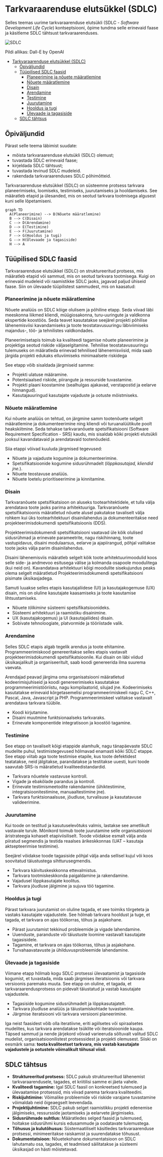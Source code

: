 # Tarkvaraarenduse elutsükkel (SDLC)

Selles teemas uurime tarkvaraarenduse elutsükli (SDLC - _Software Development Life Cycle_) kontseptsiooni, õpime tundma selle erinevaid faase ja käsitleme SDLC tähtsust tarkvaraarenduses.

![SDLC](SDLC.webp)

Pildi allikas: Dall-E by OpenAI

- [Tarkvaraarenduse elutsükkel (SDLC)](#tarkvaraarenduse-elutsükkel-sdlc)
  - [Õpiväljundid](#õpiväljundid)
  - [Tüüpilised SDLC faasid](#tüüpilised-sdlc-faasid)
    - [Planeerimine ja nõuete määratlemine](#planeerimine-ja-nõuete-määratlemine)
    - [Nõuete määratlemine](#nõuete-määratlemine)
    - [Disain](#disain)
    - [Arendamine](#arendamine)
    - [Testimine](#testimine)
    - [Juurutamine](#juurutamine)
    - [Hooldus ja tugi](#hooldus-ja-tugi)
    - [Ülevaade ja tagasiside](#ülevaade-ja-tagasiside)
  - [SDLC tähtsus](#sdlc-tähtsus)

## Õpiväljundid

Pärast selle teema läbimist suudate:

- mõista tarkvaraarenduse elutsükli (SDLC) olemust;
- tuvastada SDLC erinevaid faase;
- kirjeldada SDLC tähtsust;
- tuvastada levinud SDLC mudeleid.
- rakendada tarkvaraarenduses SDLC põhimõtteid.

Tarkvaraarenduse elutsükkel (SDLC) on süsteemne protsess tarkvara planeerimiseks, loomiseks, testimiseks, juurutamiseks ja hooldamiseks. See määratleb etapid ja ülesanded, mis on seotud tarkvara tootmisega algusest kuni selle lõpetamiseni.

```mermaid
graph TD
  A(Planeerimine) --> B(Nõuete määratlemine)
  B --> C(Disain)
  C --> D(Arendamine)
  D --> E(Testimine)
  E --> F(Juurutamine)
  F --> G(Hooldus ja tugi)
  G --> H(Ülevaade ja tagasiside)
  H --> A

```

## Tüüpilised SDLC faasid

Tarkvaraarenduse elutsükkel (SDLC) on struktureeritud protsess, mis määratleb etapid või sammud, mis on seotud tarkvara tootmisega. Kuigi on erinevaid mudeleid või raamistikke SDLC jaoks, jagavad paljud ühiseid faase. Siin on ülevaade tüüpilistest sammudest, mis on kaasatud:

### Planeerimine ja nõuete määratlemine

Nõuete analüüs on SDLC kõige olulisem ja põhiline etapp. Seda viivad läbi meeskonna liikmed kliendi, müügiosakonna, turu-uuringute ja valdkonna ekspertide koostöös. Seda teavet kasutatakse seejärel projekti põhilise lähenemisviisi kavandamiseks ja toote teostatavusuuringu läbiviimiseks majandus-, töö- ja tehnilistes valdkondades.

Planeerimisetapis toimub ka kvaliteedi tagamise nõuete planeerimine ja projektiga seotud riskide väljaselgitamine. Tehnilise teostatavusuuringu tulemuseks on määratleda erinevad tehnilised lähenemisviisid, mida saab järgida projekti edukaks elluviimiseks minimaalsete riskidega

See etapp võib sisaldada järgmiseid samme:

- Projekti ulatuse määramine.
- Potentsiaalsed riskide, piirangute ja ressurside tuvastamine.
- Projekti plaani koostamine (sealhulgas ajakavad, verstapostid ja eelarve hinnangud).
- Kasutajauuringud kasutajate vajaduste ja ootuste mõistmiseks.

### Nõuete määratlemine

Kui nõuete analüüs on tehtud, on järgmine samm tootenõuete selgelt määratlemine ja dokumenteerimine ning kliendi või turuanalüütikute poolt heakskiitmine. Seda tehakse tarkvaranõuete spetsifikatsiooni (Software Requirement Specification - SRS) kaudu, mis sisaldab kõiki projekti elutsükli jooksul kavandatavaid ja arendatavaid tootenõudeid.

Siia etappi võivad kuuluda järgmised tegevused:

- Nõuete ja vajaduste kogumine ja dokumenteerimine.
- Spetsifikatsioonide kogumine sidusrühmadelt (_lõppkasutajad, kliendid jne._).
- Nõuete teostavuse analüüs.
- Nõuete loetelu prioritiseerimine ja kinnitamine.

### Disain

Tarkvaranõuete spetsifikatsioon on aluseks tootearhitektidele, et tulla välja arendatava toote jaoks parima arhitektuuriga. Tarkvaranõuete spetsifikatsioonis määratletud nõuete alusel pakutakse tavaliselt välja rohkem kui üks tootearhitektuuri disainilahendus ja dokumenteeritakse need projekteerimisdokumendi spetsifikatsioonis (DDS).

Projekteerimisdokumendi spetsifikatsiooni vaatavad üle kõik olulised sidusrühmad ja erinevate parameetrite, nagu riskihinnang, toote vastupidavus, disaini modulaarsus, eelarve ja ajapiirangud, põhjal valitakse toote jaoks välja parim disainilahendus.

Disaini lähenemisviis määratleb selgelt kõik toote arhitektuurimoodulid koos selle side- ja andmevoo esitusega välise ja kolmanda osapoole moodulitega (kui neid on). Kavandatava arhitektuuri kõigi moodulite sisekujundus peaks olema selgelt määratletud Projekteerimisdokumendi spetsifikatsiooni pisimate üksikasjadega.

Samuti luuakse selles etapis kasutajaliidese (UI) ja kasutajakogemuse (UX) disain, mis on oluline kasutajate kaasamiseks ja toote kasutamise lihtsustamiseks.

- Nõuete _tõlkimine_ süsteemi spetsifikatsioonideks.
- Süsteemi arhitektuuri ja raamistiku disainimine.
- UX (kasutajakogemus) ja UI (kasutajaliides) disain.
- Sobivate tehnoloogiate, platvormide ja tööriistade valik.

### Arendamine

Selles SDLC etapis algab tegelik arendus ja toote ehitamine. Programmeerimiskood genereeritakse selles etapis vastavalt projekteerimisdokumendi spetsifikatsioonile. Kui disain on läbi viidud üksikasjalikult ja organiseeritult, saab koodi genereerida ilma suurema vaevata.

Arendajad peavad järgima oma organisatsiooni määratletud kodeerimisjuhiseid ja koodi genereerimiseks kasutatakse programmeerimistööriistu, nagu kompilaatorid, silujad jne. Kodeerimiseks kasutatakse erinevaid kõrgetasemelisi programmeerimiskeeli nagu C, C++, Pascal, Java, Javascript ja PHP. Programmeerimiskeel valitakse vastavalt arendatava tarkvara tüübile.

- Koodi kirjutamine.
- Disaini muutmine funktsionaalseks tarkvaraks.
- Erinevate komponentide integratisoon ja koostöö tagamine.

### Testimine

See etapp on tavaliselt kõigi etappide alamhulk, nagu tänapäevaste SDLC mudelite puhul, testimistegevused hõlmavad enamasti kõiki SDLC etappe. See etapp viitab aga toote testimise etapile, kus toote defektidest teatatakse, neid jälgitakse, parandatakse ja testitakse uuesti, kuni toode saavutab SRS-is määratletud kvaliteedistandardid.

- Tarkvara nõuetele vastavuse kontroll.
- Vigade ja ebakõlade parandus ja kontroll.
- Erinevate testimismeetodite rakendamine (ühiktestimine, integratsioonitestimine, manuaaltestimine jne).
- Tarkvara funktsionaalsuse, jõudluse, turvalisuse ja kasutatavuse valideerimine.

### Juurutamine

Kui toode on testitud ja kasutuselevõtuks valmis, lastakse see ametlikult vastavale turule. Mõnikord toimub toote juurutamine selle organisatsiooni äristrateegia kohaselt etapiviisiliselt. Toode võidakse esmalt välja anda piiratud segmendis ja testida reaalses ärikeskkonnas (UAT – kasutaja aktsepteerimise testimine).

Seejärel võidakse toode tagasiside põhjal välja anda sellisel kujul või koos soovitatud täiustustega sihtturusegmendis.

- Tarkvara käivituskeskkonna ettevalmistus.
- Tarkvara tootmiskeskkonda paigaldamine ja rakendamine.
- Vajadusel lõppkasutajate koolitus.
- Tarkvara jõudluse jälgimine ja sujuva töö tagamine.

### Hooldus ja tugi

Pärast tarkvara juurutamist on oluline tagada, et see toimiks tõrgeteta ja vastaks kasutajate vajadustele. See hõlmab tarkvara hooldust ja tuge, et tagada, et tarkvara on ajas töökorras, tõhus ja asjakohane.

- Pärast juurutamist tekkinud probleemide ja vigade lahendamine.
- Uuenduste, paranduste või täiustuste loomine vastavalt kasutajate tagasisidele.
- Tagamine, et tarkvara on ajas töökorras, tõhus ja asjakohane.
- Turvahaavatavuste ja ühilduvusprobleemide lahendamine.

### Ülevaade ja tagasiside

Viimane etapp hõlmab kogu SDLC protsessi ülevaatamist ja tagasiside kogumist, et tuvastada, mida saab järgmises iteratsioonis või tarkvara versioonis paremaks muuta. See etapp on oluline, et tagada, et tarkvaraarendusprotsess on pidevalt täiustatud ja vastab kasutajate vajadustele.

- Tagasiside kogumine sidusrühmadelt ja lõppkasutajatelt.
- Tarkvara jõudluse analüüs ja täiustamiskohtade tuvastamine.
- Järgmise iteratsiooni või tarkvara versiooni planeerimine.

Iga neist faasidest võib olla iteratiivne, eriti agiilsetes või spiraalsetes mudelites, kus tarkvara arendatakse tsüklite või iteratsioonide kaupa. Täpsed sammud ja nende järjekord võivad varieeruda sõltuvalt valitud SDLC mudelist, organisatsioonilistest protsessidest ja projekti olemusest. Siiski on eesmärk sama: **toota kvaliteetset tarkvara, mis vastab kasutajate vajadustele ja ootustele võimalikult tõhusal viisil**.

## SDLC tähtsus

- **Struktureeritud protsess:** SDLC pakub struktureeritud lähenemist tarkvaraarendusele, tagades, et kriitilisi samme ei jäeta vahele.
- **Kvaliteedi tagamine:** Igal SDLC faasil on konkreetsed tulemused ja ülevaatamise protsessid, mis viivad parema tarkvara kvaliteedini.
- **Riskijuhtimine:** Võimalike probleemide või riskide varajane tuvastamine võimaldab neid õigeaegselt leevendada.
- **Projektijuhtimine:** SDLC pakub selget raamistikku projekti edenemise jälgimiseks, ressursside jaotamiseks ja eelarvete järgimiseks.
- **Sidusrühmade suhtlus:** Määratledes selged faasid ja tulemused, hoitakse sidusrühmi kursis edusammude ja oodatavate tulemustega.
- **Tõhusus ja kulutõhusus:** Süstemaatiliselt käsitledes tarkvaraarenduse protsessi, minimeeritakse raiskamist ja suurendatakse tõhusust.
- **Dokumentatsioon:** Nõuetekohane dokumentatsioon on SDLC lahutamatu osa, tagades, et teadmised säilitatakse ja süsteemi üksikasjad on hästi mõistetavad.
